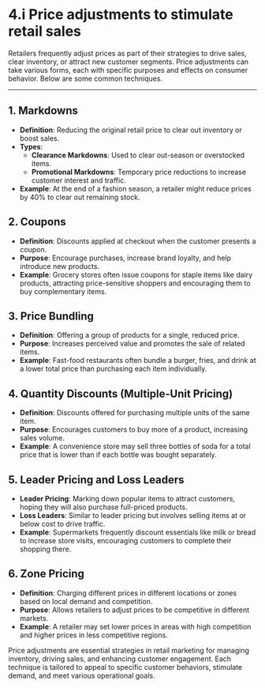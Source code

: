 # 4.i Price adjustments to stimulate retail sales

Retailers frequently adjust prices as part of their strategies to drive sales, clear inventory, or attract new customer segments. Price adjustments can take various forms, each with specific purposes and effects on consumer behavior. Below are some common techniques.

---

## 1. **Markdowns**
   - **Definition**: Reducing the original retail price to clear out inventory or boost sales.
   - **Types**:
     - **Clearance Markdowns**: Used to clear out-season or overstocked items.
     - **Promotional Markdowns**: Temporary price reductions to increase customer interest and traffic.
   - **Example**: At the end of a fashion season, a retailer might reduce prices by 40% to clear out remaining stock.

## 2. **Coupons**
   - **Definition**: Discounts applied at checkout when the customer presents a coupon.
   - **Purpose**: Encourage purchases, increase brand loyalty, and help introduce new products.
   - **Example**: Grocery stores often issue coupons for staple items like dairy products, attracting price-sensitive shoppers and encouraging them to buy complementary items.

## 3. **Price Bundling**
   - **Definition**: Offering a group of products for a single, reduced price.
   - **Purpose**: Increases perceived value and promotes the sale of related items.
   - **Example**: Fast-food restaurants often bundle a burger, fries, and drink at a lower total price than purchasing each item individually.

## 4. **Quantity Discounts (Multiple-Unit Pricing)**
   - **Definition**: Discounts offered for purchasing multiple units of the same item.
   - **Purpose**: Encourages customers to buy more of a product, increasing sales volume.
   - **Example**: A convenience store may sell three bottles of soda for a total price that is lower than if each bottle was bought separately.

## 5. **Leader Pricing and Loss Leaders**
   - **Leader Pricing**: Marking down popular items to attract customers, hoping they will also purchase full-priced products.
   - **Loss Leaders**: Similar to leader pricing but involves selling items at or below cost to drive traffic.
   - **Example**: Supermarkets frequently discount essentials like milk or bread to increase store visits, encouraging customers to complete their shopping there.

## 6. **Zone Pricing**
   - **Definition**: Charging different prices in different locations or zones based on local demand and competition.
   - **Purpose**: Allows retailers to adjust prices to be competitive in different markets.
   - **Example**: A retailer may set lower prices in areas with high competition and higher prices in less competitive regions.

Price adjustments are essential strategies in retail marketing for managing inventory, driving sales, and enhancing customer engagement. Each technique is tailored to appeal to specific customer behaviors, stimulate demand, and meet various operational goals.


